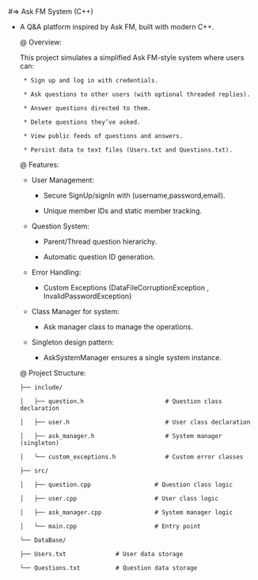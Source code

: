 #=> Ask FM System (C++)
  
  
  
- A Q&A platform inspired by Ask FM, built with modern C++.

   @ Overview:                                                                                                                              
     
     This project simulates a simplified Ask FM-style system where users can:                                                                                            
     
       * Sign up and log in with credentials.                                                                                                                           
     
       * Ask questions to other users (with optional threaded replies).                                                                                                 
     
       * Answer questions directed to them.                                                                                                                                                                          
     
       * Delete questions they’ve asked.                                                                                                                           
                                                                                                                                                
       * View public feeds of questions and answers.                                                                                                               
                                                                                                                                        
       * Persist data to text files (Users.txt and Questions.txt).                                                                                                 
                                                                                                                       
                                                                                                                                                                    
   @ Features:
                 
     * User Management:
       
        - Secure SignUp/signIn with (username,password,email).
       
        - Unique member IDs and static member tracking.


     * Question System:
       
        - Parent/Thread question hierarichy.
       
        - Automatic question ID generation.


     * Error Handling:
 
                           
        - Custom Exceptions (DataFileCorruptionException , InvalidPasswordException)
          
          
     * Class Manager for system:
       
        - Ask manager class to manage the operations.


     * Singleton design pattern:
       
        - AskSystemManager ensures a single system instance.



   @ Project Structure:
  
      ├── include/
  
      │   ├── question.h                       # Question class declaration
  
      │   ├── user.h                           # User class declaration
  
      │   ├── ask_manager.h                    # System manager (singleton)
  
      │   └── custom_exceptions.h              # Custom error classes
    
      ├── src/
    
      │   ├── question.cpp                  # Question class logic
   
      │   ├── user.cpp                      # User class logic
    
      │   ├── ask_manager.cpp               # System manager logic
   
      │   └── main.cpp                      # Entry point
   
      └── DataBase/
  
      ├── Users.txt              # User data storage
   
      └── Questions.txt          # Question data storage
   
